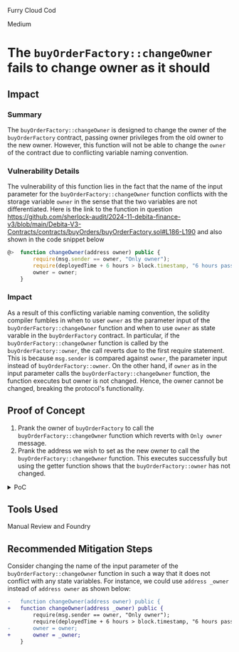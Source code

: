 Furry Cloud Cod

Medium

# The `buyOrderFactory::changeOwner` fails to change owner as it should

## Impact
### Summary 
The `buyOrderFactory::changeOwner` is designed to change the owner of the `buyOrderFactory` contract, passing owner privileges from the old owner to the new owner. However, this function will not be able to change the `owner` of the contract due to conflicting variable naming convention. 

### Vulnerability Details
The vulnerability of this function lies in the fact that the name of the input parameter for the `buyOrderFactory::changeOwner` function conflicts with the storage variable `owner` in the sense that the two variables are not differentiated.
Here is the link to the function in question https://github.com/sherlock-audit/2024-11-debita-finance-v3/blob/main/Debita-V3-Contracts/contracts/buyOrders/buyOrderFactory.sol#L186-L190 and also shown in the code snippet below

```javascript
@>  function changeOwner(address owner) public {
        require(msg.sender == owner, "Only owner");
        require(deployedTime + 6 hours > block.timestamp, "6 hours passed");
        owner = owner;
    }
```

### Impact
As a result of this conflicting variable naming convention, the solidity compiler fumbles in when to user `owner` as the parameter input of the `buyOrderFactory::changeOwner` function and when to use `owner` as state varable in the `buyOrderFactory` contract. 
In particular, if the `buyOrderFactory::changeOwner` function is called by the `buyOrderFactory::owner`, the call reverts due to the first require statement. This is because `msg.sender` is compared against `owner`, the parameter input instead of `buyOrderFactory::owner`. On the other hand, if `owner` as in the input parameter calls the `buyOrderFactory::changeOwner` function, the function executes but owner is not changed.
Hence, the owner cannot be changed, breaking the protocol's functionality.

## Proof of Concept
1. Prank the owner of `buyOrderFactory` to call the `buyOrderFactory::changeOwner` function which reverts with `Only owner` message.
2. Prank the address we wish to set as the new owner to call the `buyOrderFactory::changeOwner` function. This executes successfully but using the getter function shows that the `buyOrderFactory::owner` has not changed.


<details>
<summary>PoC</summary>
Place the following code into `BasicDebitaAggregator.t.sol`.

```javascript
import {BuyOrder, buyOrderFactory} from "@contracts/buyOrders/buyOrderFactory.sol";

contract BuyOrderFactoryTest is Test {

    buyOrderFactory public factory;
    BuyOrder public buyOrder;
    
    function setUp() public {
        
        BuyOrder instanceDeployment = new BuyOrder();
        factory = new buyOrderFactory(address(instanceDeployment));

    }

    function test_SpomariaPoC_BuyOrderFactoryCantChangeOwner() public {
        
        address factoryOwner = factory.owner();

        address _newFactoryOwner = makeAddr("new_owner");

        vm.startPrank(factoryOwner);
        vm.expectRevert("Only owner");
        factory.changeOwner(_newFactoryOwner);
        vm.stopPrank();

        vm.startPrank(_newFactoryOwner);
        factory.changeOwner(_newFactoryOwner);
        vm.stopPrank();

        // assert that owner was not changed
        assertEq(factory.owner(), factoryOwner);
    }
}
```

Now run `forge test --match-test test_SpomariaPoC_BuyOrderFactoryCantChangeOwner -vvvv`

Output:
```javascript

.
.
.
├─ [0] VM::expectRevert(Only owner)
    │   └─ ← [Return] 
    ├─ [606] buyOrderFactory::changeOwner(new_owner: [0x8138d5842F59D3ce76a371b64D60b577155EF7E4])
    │   └─ ← [Revert] revert: Only owner
    ├─ [0] VM::stopPrank()
    │   └─ ← [Return] 
    ├─ [0] VM::startPrank(new_owner: [0x8138d5842F59D3ce76a371b64D60b577155EF7E4])
    │   └─ ← [Return] 
    ├─ [2682] buyOrderFactory::changeOwner(new_owner: [0x8138d5842F59D3ce76a371b64D60b577155EF7E4])
    │   └─ ← [Return] 
    ├─ [0] VM::stopPrank()
    │   └─ ← [Return] 
    ├─ [491] buyOrderFactory::owner() [staticcall]
    │   └─ ← [Return] BuyOrderFactoryTest: [0x7FA9385bE102ac3EAc297483Dd6233D62b3e1496]
    ├─ [0] VM::assertEq(BuyOrderFactoryTest: [0x7FA9385bE102ac3EAc297483Dd6233D62b3e1496], BuyOrderFactoryTest: [0x7FA9385bE102ac3EAc297483Dd6233D62b3e1496]) [staticcall]
    │   └─ ← [Return] 
    └─ ← [Return] 

Suite result: ok. 1 passed; 0 failed; 0 skipped; finished in 22.10ms (10.71ms CPU time)

Ran 1 test suite in 51.95ms (22.10ms CPU time): 1 tests passed, 0 failed, 0 skipped (1 total tests)
```

</details>

## Tools Used

Manual Review and Foundry


## Recommended Mitigation Steps
Consider changing the name of the input parameter of the `buyOrderFactory::changeOwner` function in such a way that it does not conflict with any state variables. For instance, we could use `address _owner` instead of `address owner` as shown below:

```diff
-   function changeOwner(address owner) public {
+   function changeOwner(address _owner) public {
        require(msg.sender == owner, "Only owner");
        require(deployedTime + 6 hours > block.timestamp, "6 hours passed");
-       owner = owner;
+       owner = _owner;
    }
```
